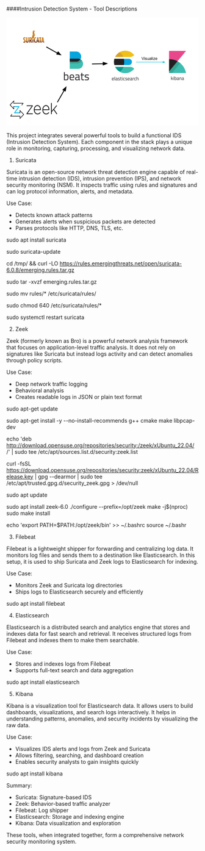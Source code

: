 ####Intrusion Detection System - Tool Descriptions







<img src="ids.png" alt="Screenshot" width="900"/>

This project integrates several powerful tools to build a functional IDS (Intrusion Detection System). Each component in the stack plays a unique role in monitoring, capturing, processing, and visualizing network data.

1. Suricata

Suricata is an open-source network threat detection engine capable of real-time intrusion detection (IDS), intrusion prevention (IPS), and network security monitoring (NSM). It inspects traffic using rules and signatures and can log protocol information, alerts, and metadata.

Use Case:
- Detects known attack patterns
- Generates alerts when suspicious packets are detected
- Parses protocols like HTTP, DNS, TLS, etc.

sudo apt install suricata

sudo suricata-update

cd /tmp/ && curl -LO https://rules.emergingthreats.net/open/suricata-6.0.8/emerging.rules.tar.gz

sudo tar -xvzf emerging.rules.tar.gz

sudo mv rules/* /etc/suricata/rules/

sudo chmod 640 /etc/suricata/rules/*

sudo systemctl restart suricata

2. Zeek

Zeek (formerly known as Bro) is a powerful network analysis framework that focuses on application-level traffic analysis. It does not rely on signatures like Suricata but instead logs activity and can detect anomalies through policy scripts.

Use Case:
- Deep network traffic logging
- Behavioral analysis
- Creates readable logs in JSON or plain text format

sudo apt-get update

sudo apt-get install -y --no-install-recommends g++ cmake make libpcap-dev

echo 'deb http://download.opensuse.org/repositories/security:/zeek/xUbuntu_22.04/ /' | sudo tee /etc/apt/sources.list.d/security:zeek.list

curl -fsSL https://download.opensuse.org/repositories/security:zeek/xUbuntu_22.04/Release.key | gpg --dearmor | sudo tee /etc/apt/trusted.gpg.d/security_zeek.gpg > /dev/null

sudo apt update

sudo apt install zeek-6.0
./configure --prefix=/opt/zeek
make -j$(nproc)
sudo make install

echo 'export PATH=$PATH:/opt/zeek/bin' >> ~/.bashrc
source ~/.bashr


3. Filebeat

Filebeat is a lightweight shipper for forwarding and centralizing log data. It monitors log files and sends them to a destination like Elasticsearch. In this setup, it is used to ship Suricata and Zeek logs to Elasticsearch for indexing.

Use Case:
- Monitors Zeek and Suricata log directories
- Ships logs to Elasticsearch securely and efficiently

sudo apt install filebeat

4. Elasticsearch

Elasticsearch is a distributed search and analytics engine that stores and indexes data for fast search and retrieval. It receives structured logs from Filebeat and indexes them to make them searchable.

Use Case:
- Stores and indexes logs from Filebeat
- Supports full-text search and data aggregation

sudo apt install elasticsearch


5. Kibana

Kibana is a visualization tool for Elasticsearch data. It allows users to build dashboards, visualizations, and search logs interactively. It helps in understanding patterns, anomalies, and security incidents by visualizing the raw data.

Use Case:
- Visualizes IDS alerts and logs from Zeek and Suricata
- Allows filtering, searching, and dashboard creation
- Enables security analysts to gain insights quickly

sudo apt install kibana

Summary:

- Suricata: Signature-based IDS
- Zeek: Behavior-based traffic analyzer
- Filebeat: Log shipper
- Elasticsearch: Storage and indexing engine
- Kibana: Data visualization and exploration


These tools, when integrated together, form a comprehensive network security monitoring system.

